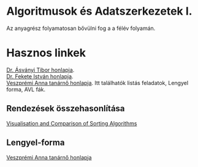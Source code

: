 # Algoritmusok és Adatszerkezetek I.

Az  anyagrész folyamatosan bővülni fog a a félév folyamán.

# Hasznos linkek
[Dr. Ásványi Tibor honlapja](http://aszt.inf.elte.hu/~asvanyi/ad/).  
[Dr. Fekete István honlapja](http://ifekete.web.elte.hu).  
[Veszprémi Anna tanárnő honlapja](https://people.inf.elte.hu/veanna/alg1/index.html). Itt találhatók listás feladatok, Lengyel forma, AVL fák. 

## Rendezések összehasonlítása  
[Visualisation and Comparison of Sorting Algorithms](https://www.youtube.com/watch?v=ZZuD6iUe3Pc&t=54s)  

## Lengyel-forma  
[Veszprémi Anna tanárnő honlapja](https://people.inf.elte.hu/veanna/algo1_alkmat/segedanyagok/LengyelForma/index.htm)
